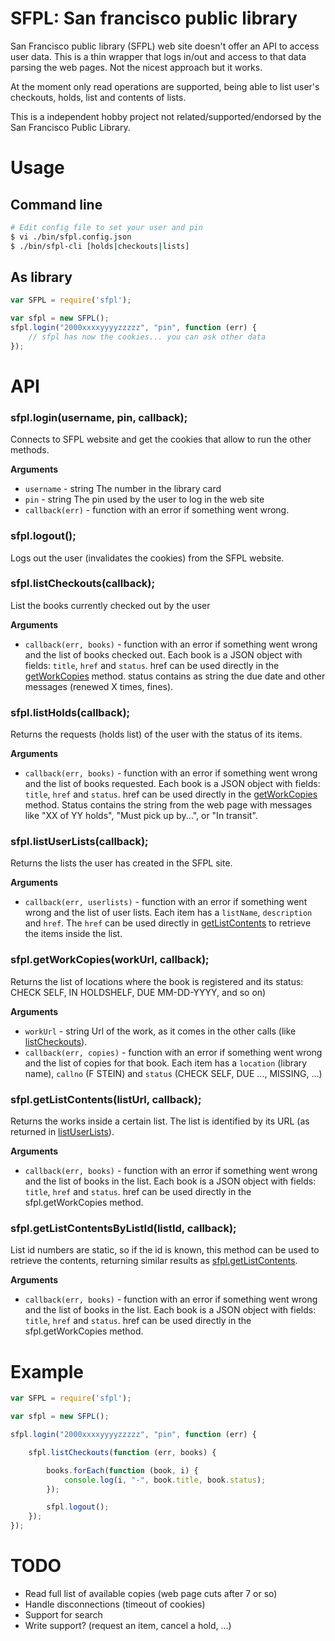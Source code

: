 # SFPL: San francisco public library

San Francisco public library (SFPL) web site doesn't offer an API to access
user data. This is a thin wrapper that logs in/out and access to that
data parsing the web pages. Not the nicest approach but it works.

At the moment only read operations are supported, being able to list user's
checkouts, holds, list and contents of lists.

This is a independent hobby project not related/supported/endorsed by the 
San Francisco Public Library.

# Usage

## Command line


```bash 
# Edit config file to set your user and pin
$ vi ./bin/sfpl.config.json
$ ./bin/sfpl-cli [holds|checkouts|lists]
```

## As library

```javascript
var SFPL = require('sfpl');

var sfpl = new SFPL();
sfpl.login("2000xxxxyyyyzzzzz", "pin", function (err) {
    // sfpl has now the cookies... you can ask other data
});
```

# API

### sfpl.login(username, pin, callback);
Connects to SFPL website and get the cookies that allow to run the other
methods.

__Arguments__
* `username` - string The number in the library card
* `pin` - string The pin used by the user to log in the web site
* `callback(err)` - function with an error if something went wrong.


### sfpl.logout();
Logs out the user (invalidates the cookies) from the SFPL website.


### sfpl.listCheckouts(callback);
List the books currently checked out by the user

__Arguments__
* `callback(err, books)` - function with an error if something went wrong and the list of
   books checked out. Each book is a JSON object with fields: `title`, `href` and `status`.
   href can be used directly in the [getWorkCopies](#sfplgetworkcopiesworkurl-callback) method.
   status contains as string the due date and other messages (renewed X times, fines).


### sfpl.listHolds(callback);
Returns the requests (holds list) of the user with the status of its items.

__Arguments__
* `callback(err, books)` - function with an error if something went wrong and the list of
   books requested. Each book is a JSON object with fields: `title`, `href` and `status`.
   href can be used directly in the [getWorkCopies](#sfplgetworkcopiesworkurl-callback) method.
   Status contains the string from the web page with messages like "XX of YY holds", "Must
   pick up by...", or "In transit".


### sfpl.listUserLists(callback);
Returns the lists the user has created in the SFPL site.

__Arguments__
* `callback(err, userlists)` - function with an error if something went wrong and the list of
   user lists. Each item has a `listName`, `description` and `href`. The `href` can be used
   directly in [getListContents](#sfplgetlistcontentslisturl-callback) to retrieve the
   items inside the list.


### sfpl.getWorkCopies(workUrl, callback);
Returns the list of locations where the book is registered and its status: CHECK SELF,
IN HOLDSHELF, DUE MM-DD-YYYY, and so on)

__Arguments__
* `workUrl` - string Url of the work, as it comes in the other calls (like [listCheckouts](#sfpllistcheckoutscallback)). 
* `callback(err, copies)` - function with an error if something went wrong and the list of
   copies for that book. Each item has a `location` (library name), `callno` (F STEIN) and
   `status` (CHECK SELF, DUE ..., MISSING, ...)


### sfpl.getListContents(listUrl, callback);
Returns the works inside a certain list. The list is identified by its URL (as returned in 
[listUserLists](#sfpllistuserlistscallback)).

__Arguments__
* `callback(err, books)` - function with an error if something went wrong and the list of
   books in the list. Each book is a JSON object with fields: `title`, `href` and `status`.
   href can be used directly in the sfpl.getWorkCopies method.

### sfpl.getListContentsByListId(listId, callback);
List id numbers are static, so if the id is known, this method can be used to retrieve
the contents, returning similar results as [sfpl.getListContents](#sfplgetlistcontentslisturl-callback).

__Arguments__
* `callback(err, books)` - function with an error if something went wrong and the list of
   books in the list. Each book is a JSON object with fields: `title`, `href` and `status`.
   href can be used directly in the sfpl.getWorkCopies method.


# Example

```javascript
var SFPL = require('sfpl');

var sfpl = new SFPL();

sfpl.login("2000xxxxyyyyzzzzz", "pin", function (err) {

    sfpl.listCheckouts(function (err, books) {

        books.forEach(function (book, i) {
            console.log(i, "-", book.title, book.status);
        });

        sfpl.logout();
    });
});
```

# TODO

* Read full list of available copies (web page cuts after 7 or so)
* Handle disconnections (timeout of cookies)
* Support for search
* Write support? (request an item, cancel a hold, ...)
